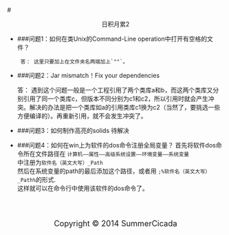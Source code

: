 #<center>日积月累2</center>

* ###问题1：如何在类Unix的Command-Line operation中打开有空格的文件？
  
       答： 这里只要加上在文件夹名两端加上`""`。

* ###问题2：Jar mismatch！Fix your dependencies

     答：
  遇到这个问题一般是一个工程引用了两个类库a和b，而这两个类库又分别引用了同一个类库c，但版本不同分别为c1和c2，所以引用时就会产生冲突。解决的办法是把一个类库如a的引用类库c1换为c2（当然了，要挑选一些方便编译的）。再重新引用，就不会发生冲突了。

* ###问题3：如何制作高亮的solids
  待解决

* ###问题4：如何在win上为软件的dos命令注册全局变量？
   首先将软件dos命令所在文件路径在
`计算机——属性——高级系统设置——环境变量——系统变量`  
中注册为`软件名（英文大写）_Path`  
然后在系统变量的path的最后添加这个路径，或者用
`;%软件名（英文大写）_Path%`的形式.  
这样就可以在命令行中使用该软件的dos命令了。

<br/>
<br/>

<center><p><font size="4">Copyright &copy; 2014 SummerCicada</font></p></center>
